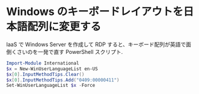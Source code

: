 # Windows のキーボードレイアウトを日本語配列に変更する

IaaS で Windows Server を作成して RDP すると、キーボード配列が英語で面倒くさいのを一発で直す PowerShell スクリプト.

```powershell
Import-Module International
$x = New-WinUserLanguageList en-US
$x[0].InputMethodTips.Clear()
$x[0].InputMethodTips.Add("0409:00000411")
Set-WinUserLanguageList $x -Force
```
